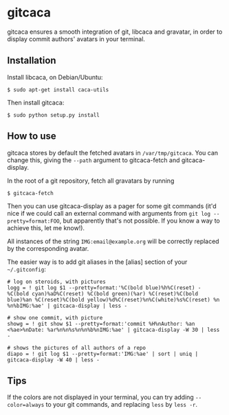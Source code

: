gitcaca
=======

gitcaca ensures a smooth integration of git, libcaca and gravatar, in
order to display commit authors' avatars in your terminal.

## Installation

Install libcaca, on Debian/Ubuntu:
```
$ sudo apt-get install caca-utils
```

Then install gitcaca:
```
$ sudo python setup.py install
```

## How to use

gitcaca stores by default the fetched avatars in
`/var/tmp/gitcaca`. You can change this, giving the `--path` argument
to gitcaca-fetch and gitcaca-display.

In the root of a git repository, fetch all gravatars by running
```
$ gitcaca-fetch
```

Then you can use gitcaca-display as a pager for some git commands
(it'd nice if we could call an external command with arguments from
`git log --pretty=format:FOO`, but apparently that's not possible. If
you know a way to achieve this, let me know!).

All instances of the string `IMG:email@example.org` will be correctly
replaced by the corresponding avatar.

The easier way is to add git aliases in the [alias] section of your
`~/.gitconfig`:
```
# log on steroids, with pictures
logg = ! git log $1 --pretty=format:'%C(bold blue)%h%C(reset) - %C(bold cyan)%aD%C(reset) %C(bold green)(%ar) %C(reset)%C(bold blue)%an %C(reset)%C(bold yellow)%d%C(reset)%n%C(white)%s%C(reset) %n %n%bIMG:%ae' | gitcaca-display | less -

# show one commit, with picture
showg = ! git show $1 --pretty=format:'commit %H%nAuthor: %an <%ae>%nDate: %ar%n%n%s%n%n%b%nIMG:%ae' | gitcaca-display -W 30 | less -

# shows the pictures of all authors of a repo
diapo = ! git log $1 --pretty=format:'IMG:%ae' | sort | uniq | gitcaca-display -W 40 | less -
```

## Tips
If the colors are not displayed in your terminal, you can try
adding `--color=always` to your git commands, and replacing `less` by
`less -r`.
